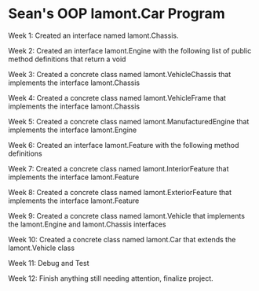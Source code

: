 # Sean's OOP lamont.Car Program

Week 1: Created an interface named  lamont.Chassis.

Week 2: Created an interface lamont.Engine with the following list of public method definitions that return a void

Week 3: Created a concrete class named lamont.VehicleChassis that implements the interface lamont.Chassis

Week 4: Created a concrete class named lamont.VehicleFrame that implements the interface lamont.Chassis

Week 5: Created a concrete class named lamont.ManufacturedEngine that implements the interface lamont.Engine

Week 6: Created an interface lamont.Feature with the following method definitions

Week 7: Created a concrete class named lamont.InteriorFeature that implements the interface lamont.Feature

Week 8: Created a concrete class named lamont.ExteriorFeature that implements the interface lamont.Feature

Week 9: Created a concrete class named lamont.Vehicle that implements the lamont.Engine and lamont.Chassis interfaces

Week 10: Created a concrete class named lamont.Car that extends the lamont.Vehicle class

Week 11: Debug and Test

Week 12: Finish anything still needing attention, finalize project.
